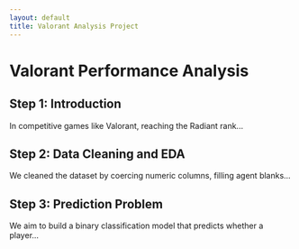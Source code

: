 ```yaml
---
layout: default
title: Valorant Analysis Project
---
```


# Valorant Performance Analysis

## Step 1: Introduction

In competitive games like Valorant, reaching the Radiant rank...

## Step 2: Data Cleaning and EDA

We cleaned the dataset by coercing numeric columns, filling agent blanks...

## Step 3: Prediction Problem

We aim to build a binary classification model that predicts whether a player...
